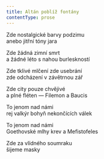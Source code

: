 ```yaml
---
title: Altán poblíž fontány
contentType: prose
---
```


<section>

Zde nostalgické barvy podzimu  
anebo jitřní tóny jara

Zde žádná zimní smrt  
a žádné léto s nahou burleskností

Zde tklivé mlčení zde usebrání  
zde odcházení v závětrnou zář

Zde city pouze chvějivé  
a plné fléten — Filemon a Baucis

To jenom nad námi  
rej valkýr bohyň nekončících válek

To jenom nad námi  
Goethovské mlhy krev a Mefistofeles

Zde za vlídného soumraku  
šijeme masky

</section>
